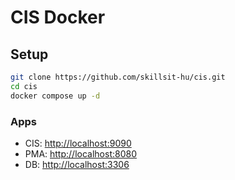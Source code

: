 # CIS Docker
## Setup
```sh
git clone https://github.com/skillsit-hu/cis.git
cd cis
docker compose up -d
```

### Apps
- CIS: [http://localhost:9090](http://localhost:9090)
- PMA: [http://localhost:8080](http://localhost:8080)
- DB: [http://localhost:3306](http://localhost:8080)

